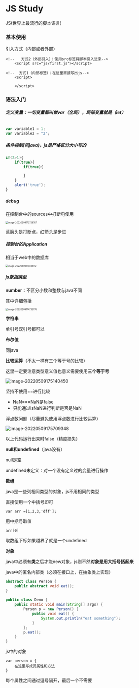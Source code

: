 # JS Study

JS(世界上最流行的脚本语言)

### 基本使用

引入方式（内部或者外部）

```
<!--   方式2（外部引入）：使用src标签将脚本引入进来-->
    <script src="js/first.js"></script>

<!--  方式1（内部标签）：在这里直接写出js-->
    <script>

    </script>
```

### 语法入门

##### 定义变量：一切变量都叫做var（全局），局部变量就是（let）

```js

var variable1 = 1;
var variable2 = "2";

```

##### 条件控制(同java)，js是严格区分大小写的

```js
if(2>1){
    if(true){
        if(true){

        }
    }
    alert('true');
}
```



##### debug

在控制台中的sources中打断电使用

<img src="C:\Users\admin\AppData\Roaming\Typora\typora-user-images\image-20220509173728767.png" alt="image-20220509173728767" style="zoom:50%;" />

蓝箭头是打断点，红箭头是步进



##### 控制台的**Application**

相当于web中的数据库

<img src="C:\Users\admin\AppData\Roaming\Typora\typora-user-images\image-20220509174048112.png" alt="image-20220509174048112" style="zoom:50%;" />



##### js数据类型

**number**：不区分小数和整数与java不同

其中详细包括

<img src="C:\Users\admin\AppData\Roaming\Typora\typora-user-images\image-20220509174735776.png" alt="image-20220509174735776" style="zoom: 50%;" />



**字符串**

单引号双引号都可以

**布尔值**

同java



**比较运算**（不太一样有三个等于号的比较）

这里一定要注意类型意义值也意义需要使用**三个等于号**

![image-20220509175140450](C:\Users\admin\AppData\Roaming\Typora\typora-user-images\image-20220509175140450.png)

坚持不使用==进行比较

- NaN===NaN是false
- 只能通过isNaN进行判断是否是NaN

浮点数问题（尽量避免使用浮点数进行比较运算）

![image-20220509175709348](C:\Users\admin\AppData\Roaming\Typora\typora-user-images\image-20220509175709348.png)

以上代码运行出来时false（精度损失）



**null和undefined**（java没有）

null是空

undefined未定义：对一个没有定义过的变量进行操作



**数组**

java是一些列相同类型的对象，js不用相同的类型

直接使用一个中括号即可

```
var arr =[1,2,3,'dff'];
```

用中括号取值

```
arr[0]
```

取数组下标如果越界了就是一个undefined



**对象**

java中必须有**类**之后才能new对象，js则不然**对象是用大括号括起来**

java中的匿名内部类（必须在接口上，在抽象类上实现）

```java
abstract class Person {
    public abstract void eat();
}
 
public class Demo {
    public static void main(String[] args) {
        Person p = new Person() {
            public void eat() {
                System.out.println("eat something");
            }
        };
        p.eat();
    }
}
```

js中的对象

```
var person = {
	在这里写成员属性和方法
}
```

每个属性之间通过逗号隔开，最后一个不需要

















